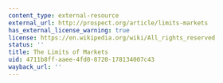 ```yaml
---
content_type: external-resource
external_url: http://prospect.org/article/limits-markets
has_external_license_warning: true
license: https://en.wikipedia.org/wiki/All_rights_reserved
status: ''
title: The Limits of Markets
uid: 4711b8ff-aaee-4fd0-8720-178134007c43
wayback_url: ''
---
```


